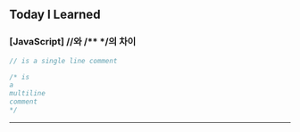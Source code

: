 ## Today I Learned

### [JavaScript] //와 /\*\* \*/의 차이

```javascript
// is a single line comment

/* is 
a 
multiline 
comment
*/
```

---
